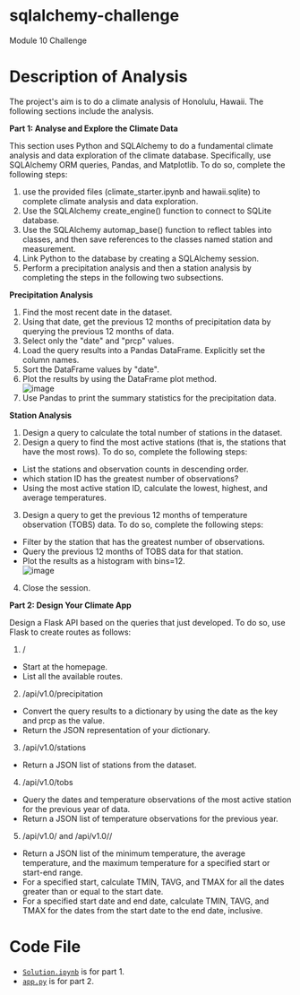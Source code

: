 # sqlalchemy-challenge
Module 10 Challenge

# Description of Analysis
The project's aim is to do a climate analysis of Honolulu, Hawaii. The following sections include the analysis. 

**Part 1: Analyse and Explore the Climate Data**

This section uses Python and SQLAlchemy to do a fundamental climate analysis and data exploration of the climate database. Specifically, use SQLAlchemy ORM queries, Pandas, and Matplotlib. To do so, complete the following steps:
1. use the provided files (climate_starter.ipynb and hawaii.sqlite) to complete climate analysis and data exploration.
2. Use the SQLAlchemy create_engine() function to connect to SQLite database.
3. Use the SQLAlchemy automap_base() function to reflect tables into classes, and then save references to the classes named station and measurement.
4. Link Python to the database by creating a SQLAlchemy session.
5. Perform a precipitation analysis and then a station analysis by completing the steps in the following two subsections.

**Precipitation Analysis**
1. Find the most recent date in the dataset.
2. Using that date, get the previous 12 months of precipitation data by querying the previous 12 months of data.
3. Select only the "date" and "prcp" values.
4. Load the query results into a Pandas DataFrame. Explicitly set the column names.
5. Sort the DataFrame values by "date".
6. Plot the results by using the DataFrame plot method.\
  ![image](https://github.com/lakigit/sqlalchemy-challenge/assets/138610916/83a8450c-b637-4999-b544-56b69831d87a)
7. Use Pandas to print the summary statistics for the precipitation data.

**Station Analysis**
1. Design a query to calculate the total number of stations in the dataset.
2. Design a query to find the most active stations (that is, the stations that have the most rows). To do so, complete the following steps:
  - List the stations and observation counts in descending order.
  - which station ID has the greatest number of observations?
  - Using the most active station ID, calculate the lowest, highest, and average temperatures.
3. Design a query to get the previous 12 months of temperature observation (TOBS) data. To do so, complete the following steps:
  - Filter by the station that has the greatest number of observations.
  - Query the previous 12 months of TOBS data for that station.
  - Plot the results as a histogram with bins=12.\
  ![image](https://github.com/lakigit/sqlalchemy-challenge/assets/138610916/7de2bf11-3a48-4361-b4c9-f4b23dc5d1b2)
4. Close the session.

**Part 2: Design Your Climate App**

Design a Flask API based on the queries that just developed. To do so, use Flask to create routes as follows:

1. /
  - Start at the homepage.
  - List all the available routes.

2. /api/v1.0/precipitation
  - Convert the query results to a dictionary by using the date as the key and prcp as the value.
  - Return the JSON representation of your dictionary.

3. /api/v1.0/stations
  - Return a JSON list of stations from the dataset.
    
4. /api/v1.0/tobs
  - Query the dates and temperature observations of the most active station for the previous year of data.
  - Return a JSON list of temperature observations for the previous year.

5. /api/v1.0/<start> and /api/v1.0/<start>/<end>
  - Return a JSON list of the minimum temperature, the average temperature, and the maximum temperature for a specified start or start-end range.
  - For a specified start, calculate TMIN, TAVG, and TMAX for all the dates greater than or equal to the start date.
  - For a specified start date and end date, calculate TMIN, TAVG, and TMAX for the dates from the start date to the end date, inclusive.

# Code File
  - [`Solution.ipynb`](https://github.com/lakigit/sqlalchemy-challenge/blob/main/Solution.ipynb) is for part 1.
  - [`app.py`](https://github.com/lakigit/sqlalchemy-challenge/blob/main/app.py) is for part 2. 
